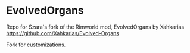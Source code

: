 # EvolvedOrgans
Repo for Szara's fork of the Rimworld mod, EvolvedOrgans by Xahkarias https://github.com/Xahkarias/Evolved-Organs

Fork for customizations.

